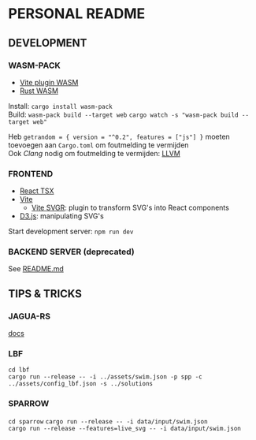 # PERSONAL README

## DEVELOPMENT

### WASM-PACK

- [Vite plugin WASM](https://github.com/Menci/vite-plugin-wasm)
- [Rust WASM](https://github.com/rustwasm/wasm-pack)

Install: `cargo install wasm-pack`  
Build: `wasm-pack build --target web`
`cargo watch -s "wasm-pack build --target web"`

Heb `getrandom = { version = "^0.2", features = ["js"] }` moeten toevoegen aan `Cargo.toml` om foutmelding te vermijden  
Ook _Clang_ nodig om foutmelding te vermijden: [LLVM](https://github.com/llvm/llvm-project)

### FRONTEND

- [React TSX](https://react.dev/)
- [Vite](https://vite.dev/)
  - [Vite SVGR](https://www.npmjs.com/package/vite-plugin-svgr): plugin to transform SVG's into React components
- [D3.js](https://d3js.org/): manipulating SVG's

Start development server: `npm run dev`

### BACKEND SERVER (deprecated)

See [README.md](./gui/server/README.md)

## TIPS & TRICKS

### JAGUA-RS

[docs](https://jeroengar.github.io/jagua-rs/jagua_rs/index.html)

### LBF

`cd lbf`  
`cargo run --release -- -i ../assets/swim.json -p spp -c ../assets/config_lbf.json -s ../solutions`

### SPARROW

`cd sparrow`
`cargo run --release -- -i data/input/swim.json`  
`cargo run --release --features=live_svg -- -i data/input/swim.json`
